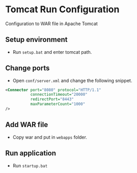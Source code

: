 # Tomcat Run Configuration

Configuration to WAR file in Apache Tomcat

## Setup environment

- Run `setup.bat` and enter tomcat path.

## Change ports

- Open `conf/server.xml` and change the following snippet.

```xml
<Connector port="8080" protocol="HTTP/1.1"
           connectionTimeout="20000"
           redirectPort="8443"
           maxParameterCount="1000"
/>
```

## Add WAR file

- Copy war and put in `webapps` folder.

## Run application

- Run `startup.bat`
